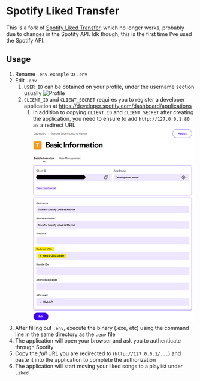 # Spotify Liked Transfer

This is a fork of [Spotify Liked Transfer](https://github.com/rumblefrog/spotify-liked-transfer), which
no longer works, probably due to changes in the Spotify API. Idk though, this is the first time I've
used the Spotify API.

## Usage

1. Rename `.env.example` to `.env`
2. Edit `.env`
    1. `USER_ID` can be obtained on your profile, under the username section usually ![Profile](assets/profile.png)
    2. `CLIENT_ID` and `CLIENT_SECRET` requires you to register a developer application at https://developer.spotify.com/dashboard/applications
        1. In addition to copying `CLIENT_ID` and `CLIENT_SECRET` after creating the application, you need to ensure to add `http://127.0.0.1:80` as a redirect URL ![Developer](assets/developer.png)
4. After filling out `.env`, execute the binary (.exe, etc) using the command line in the same directory as the `.env` file
4. The application will open your browser and ask you to authenticate through Spotify
5. Copy the _full_ URL you are redirected to (`http://127.0.0.1/...`) and paste it into the application to complete the authorization
6. The application will start moving your liked songs to a playlist under `Liked`
